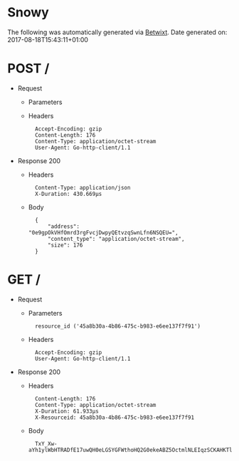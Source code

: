 # Snowy

The following was automatically generated via [Betwixt](https://github.com/simonrichardson/betwixt).
Date generated on: 2017-08-18T15:43:11+01:00
# POST /

+ Request
    + Parameters


    + Headers

            Accept-Encoding: gzip
            Content-Length: 176
            Content-Type: application/octet-stream
            User-Agent: Go-http-client/1.1

+ Response 200
    + Headers

            Content-Type: application/json
            X-Duration: 430.669µs

    + Body

            {
                "address": "0e9gpOkVHfOmrd3rgFvcjDwpyQEtvzqSwnLfn6NSQEU=",
                "content_type": "application/octet-stream",
                "size": 176
            }

# GET /

+ Request
    + Parameters

            resource_id ('45a8b30a-4b86-475c-b983-e6ee137f7f91')

    + Headers

            Accept-Encoding: gzip
            User-Agent: Go-http-client/1.1

+ Response 200
    + Headers

            Content-Length: 176
            Content-Type: application/octet-stream
            X-Duration: 61.933µs
            X-Resourceid: 45a8b30a-4b86-475c-b983-e6ee137f7f91

    + Body

            TxY_Xw-aYh1ylWbHTRADfE17uwQH0eLGSYGFWthoHQ2G0ekeABZ5OctmlNLEIqzSCKAHKTlIf2mZ650YpEeEBF2H88Z88idG6ZWvWiU2eVG6ov9s1HHEg_FfuQuts3xYIbbZVSakGpUEaAtOfIt2OhsdSdSVXISGIWMlJT_sc43XqeI=

